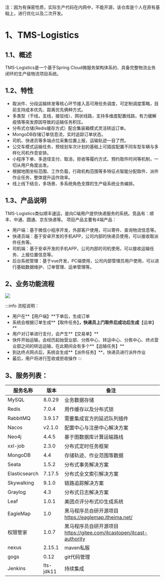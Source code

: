 注：因为有保密性质，实际生产代码在内网中，不能开源，该仓库是个人在原有基础上，进行优化以及二次开发。

# **1**、TMS-Logistics

## 1.1、概述

TMS-Logistics是一个基于Spring Cloud微服务架构体系的、具备完整物流业务闭环的生产级物流项目系统。

## 1.2、特性

- 取派件、分段运输转发等核心环节接入高可用任务调度，可定制调度策略，目前支持成本优先、距离优先俩种方式。
- 多类型（干线，支线，接驳线）、网状线路，支持多维度配置线路，有力缓解疫情等突发原因导致的运输任务积压。
- 分布式仓储(Redis缓存方式）配合集装箱模式灵活转运订单。
- MongoDB存储订单信息流，实时追踪订单状态。
- 司机、快递员等多端点位采集位置上报，运输轨迹一目了然。
- 公交车模式运输任务，预规划车次计划的基础上可插拔配置不同车型车辆与多样化司机作息安排。
- 小程序下单、多途径支付、取消，拒收等履约方式、预约取件时间等机制，一切从用户角度出发。
- 根据地图坐标范围、工作负载，行政机构范围等多特征点智能分配取件、派件作业任务，整体提升运作效率。
- 线上线下结合，多场景、多系统角色支撑的生产级系统业务编排。

## 1.3、产品说明

TMS-Logistics类似顺丰速运，是向C端用户提供快递服务的系统。竞品有：顺丰、中通、圆通、京东快递等。
项目产品主要有4端产品：

- 用户端：基于微信小程序开发，外部客户使用，可以寄件、查询物流信息等。
- 快递员端：基于安卓开发的手机APP，公司内部的快递员使用，可以接收取派件任务等。
- 司机端：基于安卓开发的手机APP，公司内部的司机使用，可以接收运输任务、上报位置信息等。
- 后台系统管理：基于vue开发，PC端使用，公司内部管理员用户使用，可以进行基础数据维护、订单管理、运单管理等。


## 2、业务功能流程

![](https://cdn.nlark.com/yuque/0/2022/jpeg/27683667/1667813584952-24320691-7837-4c72-97c1-2d99b7da71fe.jpeg)

:::info
流程说明：

- 用户在**【用户端】**下单后，生成订单
- 系统会根据订单生成**【取件任务】**，快递员上门取件后成功后生成**【运单】**
- 用户对订单进行支付，会产生**【交易单】**
- 快件开始运输，会经历起始营业部、分拣中心、转运中心、分拣中心、终点营业部之间的转运运输，在此期间会有多个**【运输任务】**
- 到达终点网点后，系统会生成**【派件任务】**，快递员进行派件作业
- 最后，用户将进行签收或拒收操作
  :::
  

## 3、服务列表：

| 服务名称          | 版本        | 备注                                                        |
|---------------|-----------|-----------------------------------------------------------|
| MySQL         | 8.0.29    | 业务数据存储                                                    |
| Redis         | 7.0.4     | 用作缓存以及分布式锁                                                |
| RabbitMQ      | 3.9.17    | 需要集成官方的延迟队列插件                                             |
| Nacos         | v2.1.0    | 配置中心与注册中心解决方案                                             |
| Neo4j         | 4.4.5     | 基于图数据库计算运输路线                                              |
| xxl-job       | 2.3.0     | 分布式定时任务框架                                                 |
| MongoDB       | 4.4       | 存储轨迹、作业范围等数据                                              |
| Seata         | 1.5.2     | 分布式事务解决方案                                                 |
| Elasticsearch | 7.17.5    | 分布式全文索引解决方案                                               |
| Skywalking    | 9.1.0     | 链路追踪解决方案                                                  |
| Graylog       | 4.3       | 分布式日志解决方案                                                 |
| Leaf          | 1.0.1     | 美团点评分布式ID生成系统                                             |
| EagleMap      | 1.0       | 黑马程序员自研开源项目 https://eaglemap.itheima.net/                 |
| 权限管家          | 1.0.7     | 黑马程序员自研开源项目 https://gitee.com/itcastopen/itcast-authority |
| nexus         | 2.15.1    | maven私服                                                   |
| gogs          | 0.12      | git代码管理                                                   |
| Jenkins       | lts-jdk11 | 持续集成                                                      |

